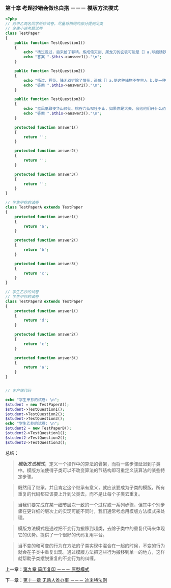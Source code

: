 ### 第十章 考题抄错会做也白搭 －－－ 模版方法模式
```php
<?php 
// 对甲乙两名同学所抄试卷，尽量将相同的部分提到父类
// 金庸小说考题试卷
class TestPaper
{
    public function TestQuestion1()
    {
        echo "杨过说过，后来给了郭靖，炼成倚天剑、屠龙刀的玄铁可能是［］a.球磨铸铁 b.马口铁 c.高速合金钢 d.碳素纤维 \n";
        echo "答案 ".$this->answer1()."\n";
    }

    public function TestQuestion2()
    {
        echo "杨过、程英、陆无双铲除了情花，造成［］a.使这种植物不在害人 b.使一种珍惜物种灭绝 c.破坏了那个生态圈的生态平衡 d.造成该地区沙漠化 \n";
        echo "答案 ".$this->answer2()."\n";
    }

    public function TestQuestion3()
    {
        echo "蓝凤凰致使华山师徒、桃谷六仙呕吐不止，如果你是大夫，会给他们开什么药［］a.阿司匹林 b.牛黄解毒片 c.氟哌酸 d.让他们喝大量的生牛奶 e.以上全不对 \n";
        echo "答案 ".$this->answer3()."\n";
    }

    protected function answer1()
    {
        return '';
    }

    protected function answer2()
    {
        return '';
    }

    protected function answer3()
    {
        return '';
    }
}

// 学生甲抄的试卷
class TestPaperA extends TestPaper
{
    protected function answer1()
    {
        return 'a';
    }

    protected function answer2()
    {
        return 'b';
    }

    protected function answer3()
    {
        return 'c';
    } 
}

// 学生乙抄的试卷
// 学生甲抄的试卷
class TestPaperB extends TestPaper
{
    protected function answer1()
    {
        return 'd';
    }

    protected function answer2()
    {
        return 'c';
    }

    protected function answer3()
    {
        return 'a';
    } 
}


// 客户端代码

echo "学生甲抄的试卷: \n";
$student = new TestPaperA();
$student->TestQuestion1();
$student->TestQuestion2();
$student->TestQuestion3();
echo "学生乙抄的试卷: \n";
$student2 = new TestPaperB();
$student2->TestQuestion1();
$student2->TestQuestion2();
$student2->TestQuestion3();
```

总结：

> ***模版方法模式***，定义一个操作中的算法的骨架，而将一些步骤延迟到子类中。模版方法使得子类可以不改变算法的节结构即可重定义该算法的某些特定步骤。

> 既然用了继承，并且肯定这个继承有意义，就应该要成为子类的模版，所有重复的代码都应该要上升到父类去，而不是让每个子类去重复。

> 当我们要完成在某一细节层次一致的一个过程或一系列步骤，但其中个别步骤在更详细的层次上的实现可能不同时，我们通常考虑用模版方法模式来处理。

> 模版方法模式是通过把不变行为搬移到超类，去除子类中的重复代码来体现它的优势。提供了一个很好的代码复用平台。

> 当不变的和可变的行为在方法的子类实现中混合在一起的时候，不变的行为就会在子类中重复出现。通过模版方法把这些行为搬移到单一的地方，这样就帮助子类摆脱重复的不变行为的纠缠。

上一章：[第九章 简历复印 －－－ 原型模式](https://github.com/flyingalex/design-patterns-by-php/blob/master/files/chapter9.md)

下一章：[第十一章 无熟人难办事 －－－ 迪米特法则](https://github.com/flyingalex/design-patterns-by-php/blob/master/files/chapter11.md)